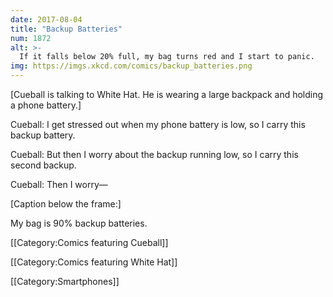 ```yaml
---
date: 2017-08-04
title: "Backup Batteries"
num: 1872
alt: >-
  If it falls below 20% full, my bag turns red and I start to panic.
img: https://imgs.xkcd.com/comics/backup_batteries.png
---
```

[Cueball is talking to White Hat. He is wearing a large backpack and holding a phone battery.]

Cueball: I get stressed out when my phone battery is low, so I carry this backup battery.

Cueball: But then I worry about the backup running low, so I carry this second backup.

Cueball: Then I worry—

[Caption below the frame:]

My bag is 90% backup batteries.

[[Category:Comics featuring Cueball]]

[[Category:Comics featuring White Hat]]

[[Category:Smartphones]]